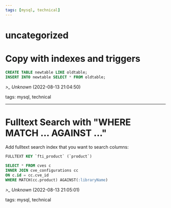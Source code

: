```yaml
---
tags: [mysql, technical]
---
```


# uncategorized

# Copy with indexes and triggers

```sql  
CREATE TABLE newtable LIKE oldtable;  
INSERT INTO newtable SELECT * FROM oldtable;  
```

*>_ Unknown* (2022-08-13 21:04:50)

tags: mysql, technical

---

# Fulltext Search with "WHERE MATCH ... AGAINST ..."  
Add fulltext search index that you want to search columns:  
```sql  
FULLTEXT KEY `fti_product` (`product`)  
```

```sql  
SELECT * FROM cves c  
INNER JOIN cve_configurations cc  
ON c.id = cc.cve_id  
WHERE MATCH(cc.product) AGAINST(:libraryName)  
```

*>_ Unknown* (2022-08-13 21:05:01)

tags: mysql, technical

